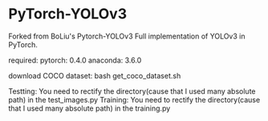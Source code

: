 # PyTorch-YOLOv3
Forked from BoLiu's Pytorch-YOLOv3
Full implementation of YOLOv3 in PyTorch.

required:
    pytorch: 0.4.0
    anaconda: 3.6.0

download COCO dataset:
    bash get_coco_dataset.sh

Testting:
    You need to rectify the directory(cause that I used many absolute path) in the test_images.py
Training:
    You need to rectify the directory(cause that I used many absolute path) in the training.py
    
